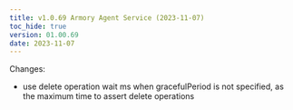 ```yaml
---
title: v1.0.69 Armory Agent Service (2023-11-07)
toc_hide: true
version: 01.00.69
date: 2023-11-07
---
```


Changes: 
- use delete operation wait ms when gracefulPeriod is not specified, as the maximum time to assert delete operations
